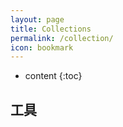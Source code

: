 ```yaml
---
layout: page
title: Collections
permalink: /collection/
icon: bookmark
---
```


* content
{:toc}

## 工具
